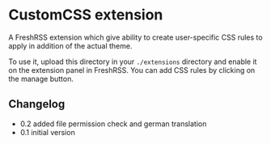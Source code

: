 # CustomCSS extension

A FreshRSS extension which give ability to create user-specific CSS rules to apply in addition of the actual theme.

To use it, upload this directory in your `./extensions` directory and enable it on the extension panel in FreshRSS. You can add CSS rules by clicking on the manage button.

## Changelog

- 0.2 added file permission check and german translation
- 0.1 initial version
